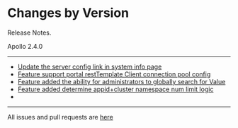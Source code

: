 Changes by Version
==================
Release Notes.

Apollo 2.4.0

------------------
* [Update the server config link in system info page](https://github.com/apolloconfig/apollo/pull/5204)
* [Feature support portal restTemplate Client connection pool config](https://github.com/apolloconfig/apollo/pull/5200)
* [Feature added the ability for administrators to globally search for Value](https://github.com/apolloconfig/apollo/pull/5182)
* [Feature added determine appid+cluster namespace num limit logic](https://github.com/apolloconfig/apollo/pull/5227)
* 
------------------
All issues and pull requests are [here](https://github.com/apolloconfig/apollo/milestone/15?closed=1)
